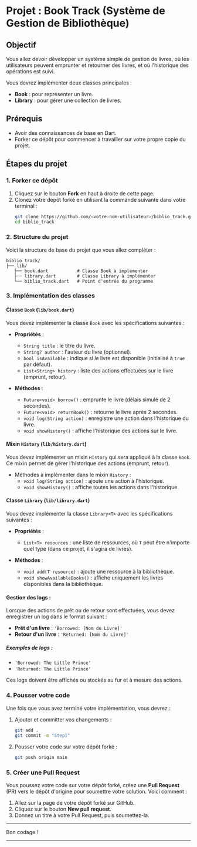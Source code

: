 # Projet : Book Track (Système de Gestion de Bibliothèque)

## Objectif

Vous allez devoir développer un système simple de gestion de livres, où les utilisateurs peuvent emprunter et retourner des livres, et où l'historique des opérations est suivi.

Vous devrez implémenter deux classes principales :
- **Book** : pour représenter un livre.
- **Library** : pour gérer une collection de livres.

## Prérequis

- Avoir des connaissances de base en Dart.
- Forker ce dépôt pour commencer à travailler sur votre propre copie du projet.

## Étapes du projet

### 1. Forker ce dépôt

1. Cliquez sur le bouton **Fork** en haut à droite de cette page.
2. Clonez votre dépôt forké en utilisant la commande suivante dans votre terminal :
   ```bash
   git clone https://github.com/<votre-nom-utilisateur>/biblio_track.git
   cd biblio_track
   ```

### 2. Structure du projet

Voici la structure de base du projet que vous allez compléter :

```
biblio_track/
├── lib/
   ├── book.dart           # Classe Book à implémenter
   ├── library.dart        # Classe Library à implémenter
   └── biblio_track.dart   # Point d'entrée du programme
```

### 3. Implémentation des classes

#### **Classe `Book` (`lib/book.dart`)**

Vous devez implémenter la classe `Book` avec les spécifications suivantes :

- **Propriétés** :
  - `String title` : le titre du livre.
  - `String? author` : l'auteur du livre (optionnel).
  - `bool isAvailable` : indique si le livre est disponible (initialisé à `true` par défaut).
  - `List<String> history` : liste des actions effectuées sur le livre (emprunt, retour).

- **Méthodes** :
  - `Future<void> borrow()` : emprunte le livre (délais simulé de 2 secondes).
  - `Future<void> returnBook()` : retourne le livre après 2 secondes.
  - `void log(String action)` : enregistre une action dans l'historique du livre.
  - `void showHistory()` : affiche l'historique des actions sur le livre.

#### **Mixin `History` (`lib/history.dart`)**

Vous devez implémenter un mixin `History` qui sera appliqué à la classe `Book`. Ce mixin permet de gérer l'historique des actions (emprunt, retour).

- Méthodes à implémenter dans le mixin `History` :
  - `void log(String action)` : ajoute une action à l'historique.
  - `void showHistory()` : affiche toutes les actions dans l'historique.

#### **Classe `Library` (`lib/library.dart`)**

Vous devez implémenter la classe `Library<T>` avec les spécifications suivantes :

- **Propriétés** :
  - `List<T> resources` : une liste de ressources, où `T` peut être n'importe quel type (dans ce projet, il s'agira de livres).

- **Méthodes** :
  - `void add(T resource)` : ajoute une ressource à la bibliothèque.
  - `void showAvailableBooks()` : affiche uniquement les livres disponibles dans la bibliothèque.
 
  
#### Gestion des logs :
Lorsque des actions de prêt ou de retour sont effectuées, vous devez enregistrer un log dans le format suivant :
- **Prêt d'un livre** : `'Borrowed: [Nom du Livre]'`
- **Retour d'un livre** : `'Returned: [Nom du Livre]'`

##### Exemples de logs :
- `'Borrowed: The Little Prince'`
- `'Returned: The Little Prince'`

Ces logs doivent être affichés ou stockés au fur et à mesure des actions.

### 4. Pousser votre code

Une fois que vous avez terminé votre implémentation, vous devrez :

1. Ajouter et committer vos changements :
   ```bash
   git add .
   git commit -m "Step1"
   ```

2. Pousser votre code sur votre dépôt forké :
   ```bash
   git push origin main
   ```

### 5. Créer une Pull Request

Vous poussez votre code sur votre dépôt forké, créez une **Pull Request** (PR) vers le dépôt d'origine pour soumettre votre solution. Voici comment :

1. Allez sur la page de votre dépôt forké sur GitHub.
2. Cliquez sur le bouton **New pull request**.
3. Donnez un titre à votre Pull Request, puis soumettez-la.

---

Bon codage !

---
